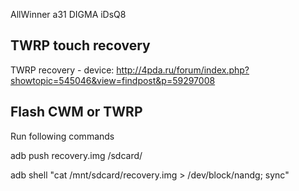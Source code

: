AllWinner a31 DIGMA iDsQ8

TWRP touch recovery
-------------

TWRP recovery - device: http://4pda.ru/forum/index.php?showtopic=545046&view=findpost&p=59297008


Flash CWM or TWRP
---------

Run following commands

adb push recovery.img /sdcard/

adb shell "cat /mnt/sdcard/recovery.img > /dev/block/nandg; sync"
